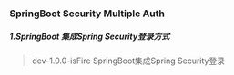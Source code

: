 ### SpringBoot Security Multiple Auth

##### 1.SpringBoot 集成Spring Security登录方式
> dev-1.0.0-isFire SpringBoot集成Spring Security登录